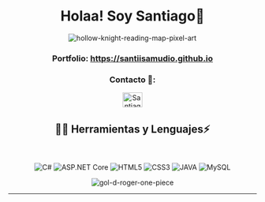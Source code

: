 
<h1 align="center">Holaa! Soy Santiago👋</h1>

<div align='center'>
  
![hollow-knight-reading-map-pixel-art](https://github.com/santiisamudio/santiisamudio.github.io/assets/125133469/eb61d156-52d3-4da2-b383-616e2b9ceb44)  

### Portfolio: https://santiisamudio.github.io

### Contacto 💬: 
<p align="center">
<a href="https://www.instagram.com/santisamudio_/" target="blank"><img align="center" src="https://raw.githubusercontent.com/rahuldkjain/github-profile-readme-generator/master/src/images/icons/Social/instagram.svg" alt="Santiago Samudio" height="30" width="40" /></a>
</p>

## 👨‍💻 Herramientas y Lenguajes⚡

<br />

![C#](https://img.shields.io/badge/C%23-darkviolet?style=flat&logo=c#) 
![ASP.NET Core](https://img.shields.io/badge/.net-black?logo=.NET)
![HTML5](https://img.shields.io/badge/-HTML5-E34F26?style=flat&logo=html5) 
![CSS3](https://img.shields.io/badge/-CSS3-1572B6?style=flat&logo=css3) 
![JAVA](https://img.shields.io/badge/java-white?logo=coffeescript&logoColor=red)
![MySQL](https://img.shields.io/badge/MySQL-blue?logo=mysql&logoColor=black)

![gol-d-roger-one-piece](https://github.com/santiisamudio/santiisamudio.github.io/assets/125133469/3c23f8fb-ec4d-4511-91c9-0a0c14365b5c)


-----
<!--
**santiisamudio/santiisamudio** is a ✨ _special_ ✨ repository because its `README.md` (this file) appears on your GitHub profile.

Here are some ideas to get you started:

- 🔭 I’m currently working on ...
- 🌱 I’m currently learning ...
- 👯 I’m looking to collaborate on ...
- 🤔 I’m looking for help with ...
- 💬 Ask me about ...
- 📫 How to reach me: ...
- 😄 Pronouns: ...
- ⚡ Fun fact: ...
-->
